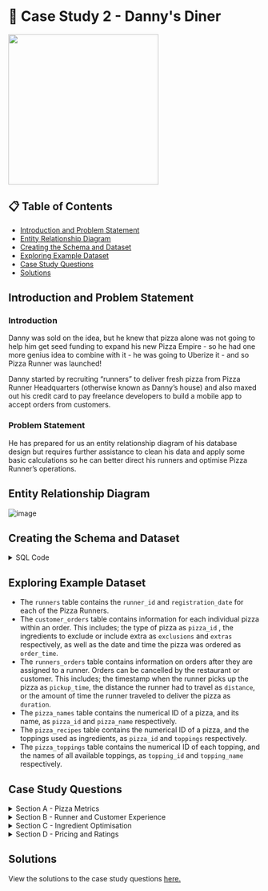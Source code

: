 # :curry: Case Study 2 - Danny's Diner
<img src = 'https://8weeksqlchallenge.com/images/case-study-designs/2.png' width = "300" >

## :clipboard: Table of Contents
- [Introduction and Problem Statement]()
- [Entity Relationship Diagram]()
- [Creating the Schema and Dataset]()
- [Exploring Example Dataset]()
- [Case Study Questions]()
- [Solutions]()


## Introduction and Problem Statement
### Introduction 
Danny was sold on the idea, but he knew that pizza alone was not going to help him get seed funding to expand his new Pizza Empire - so he had one more genius idea to combine with it - he was going to Uberize it - and so Pizza Runner was launched!

Danny started by recruiting “runners” to deliver fresh pizza from Pizza Runner Headquarters (otherwise known as Danny’s house) and also maxed out his credit card to pay freelance developers to build a mobile app to accept orders from customers.

### Problem Statement
He has prepared for us an entity relationship diagram of his database design but requires further assistance to clean his data and apply some basic calculations so he can better direct his runners and optimise Pizza Runner’s operations.

## Entity Relationship Diagram
![image](https://user-images.githubusercontent.com/56371474/228993877-f36a2722-7b78-4679-9144-17a883ab9971.png)

## Creating the Schema and Dataset
<details>
  <summary> SQL Code </summary>
  
  
```sql
  CREATE SCHEMA pizza_runner;
SET search_path = pizza_runner;

DROP TABLE IF EXISTS runners;
CREATE TABLE runners (
  "runner_id" INTEGER,
  "registration_date" DATE
);
INSERT INTO runners
  ("runner_id", "registration_date")
VALUES
  (1, '2021-01-01'),
  (2, '2021-01-03'),
  (3, '2021-01-08'),
  (4, '2021-01-15');


DROP TABLE IF EXISTS customer_orders;
CREATE TABLE customer_orders (
  "order_id" INTEGER,
  "customer_id" INTEGER,
  "pizza_id" INTEGER,
  "exclusions" VARCHAR(4),
  "extras" VARCHAR(4),
  "order_time" TIMESTAMP
);

INSERT INTO customer_orders
  ("order_id", "customer_id", "pizza_id", "exclusions", "extras", "order_time")
VALUES
  ('1', '101', '1', '', '', '2020-01-01 18:05:02'),
  ('2', '101', '1', '', '', '2020-01-01 19:00:52'),
  ('3', '102', '1', '', '', '2020-01-02 23:51:23'),
  ('3', '102', '2', '', NULL, '2020-01-02 23:51:23'),
  ('4', '103', '1', '4', '', '2020-01-04 13:23:46'),
  ('4', '103', '1', '4', '', '2020-01-04 13:23:46'),
  ('4', '103', '2', '4', '', '2020-01-04 13:23:46'),
  ('5', '104', '1', 'null', '1', '2020-01-08 21:00:29'),
  ('6', '101', '2', 'null', 'null', '2020-01-08 21:03:13'),
  ('7', '105', '2', 'null', '1', '2020-01-08 21:20:29'),
  ('8', '102', '1', 'null', 'null', '2020-01-09 23:54:33'),
  ('9', '103', '1', '4', '1, 5', '2020-01-10 11:22:59'),
  ('10', '104', '1', 'null', 'null', '2020-01-11 18:34:49'),
  ('10', '104', '1', '2, 6', '1, 4', '2020-01-11 18:34:49');


DROP TABLE IF EXISTS runner_orders;
CREATE TABLE runner_orders (
  "order_id" INTEGER,
  "runner_id" INTEGER,
  "pickup_time" VARCHAR(19),
  "distance" VARCHAR(7),
  "duration" VARCHAR(10),
  "cancellation" VARCHAR(23)
);

INSERT INTO runner_orders
  ("order_id", "runner_id", "pickup_time", "distance", "duration", "cancellation")
VALUES
  ('1', '1', '2020-01-01 18:15:34', '20km', '32 minutes', ''),
  ('2', '1', '2020-01-01 19:10:54', '20km', '27 minutes', ''),
  ('3', '1', '2020-01-03 00:12:37', '13.4km', '20 mins', NULL),
  ('4', '2', '2020-01-04 13:53:03', '23.4', '40', NULL),
  ('5', '3', '2020-01-08 21:10:57', '10', '15', NULL),
  ('6', '3', 'null', 'null', 'null', 'Restaurant Cancellation'),
  ('7', '2', '2020-01-08 21:30:45', '25km', '25mins', 'null'),
  ('8', '2', '2020-01-10 00:15:02', '23.4 km', '15 minute', 'null'),
  ('9', '2', 'null', 'null', 'null', 'Customer Cancellation'),
  ('10', '1', '2020-01-11 18:50:20', '10km', '10minutes', 'null');


DROP TABLE IF EXISTS pizza_names;
CREATE TABLE pizza_names (
  "pizza_id" INTEGER,
  "pizza_name" TEXT
);
INSERT INTO pizza_names
  ("pizza_id", "pizza_name")
VALUES
  (1, 'Meatlovers'),
  (2, 'Vegetarian');


DROP TABLE IF EXISTS pizza_recipes;
CREATE TABLE pizza_recipes (
  "pizza_id" INTEGER,
  "toppings" TEXT
);
INSERT INTO pizza_recipes
  ("pizza_id", "toppings")
VALUES
  (1, '1, 2, 3, 4, 5, 6, 8, 10'),
  (2, '4, 6, 7, 9, 11, 12');


DROP TABLE IF EXISTS pizza_toppings;
CREATE TABLE pizza_toppings (
  "topping_id" INTEGER,
  "topping_name" TEXT
);
INSERT INTO pizza_toppings
  ("topping_id", "topping_name")
VALUES
  (1, 'Bacon'),
  (2, 'BBQ Sauce'),
  (3, 'Beef'),
  (4, 'Cheese'),
  (5, 'Chicken'),
  (6, 'Mushrooms'),
  (7, 'Onions'),
  (8, 'Pepperoni'),
  (9, 'Peppers'),
  (10, 'Salami'),
  (11, 'Tomatoes'),
  (12, 'Tomato Sauce');
```
 
</details>

## Exploring Example Dataset
- The ```runners``` table contains the ```runner_id``` and ```registration_date``` for each of the Pizza Runners.
- The ```customer_orders``` table contains information for each individual pizza within an order. This includes; the type of pizza as ```pizza_id``` , the ingredients to exclude or include extra as ```exclusions``` and ```extras``` respectively, as well as the date and time the pizza was ordered as ```order_time```. 
- The ```runners_orders``` table contains information on orders after they are assigned to a runner. Orders can be cancelled by the restaurant or customer. This includes; the timestamp when the runner picks up the pizza as ```pickup_time```, the distance the runner had to travel as ```distance```, or the amount of time the runner traveled to deliver the pizza as ```duration```.
- The ```pizza_names``` table contains the numerical ID of a pizza, and its name, as ```pizza_id``` and ```pizza_name``` respectively.
- The ```pizza_recipes``` table contains the numerical ID of a pizza, and the toppings used as ingredients, as ```pizza_id``` and ```toppings``` respectively. 
- The ```pizza_toppings``` table contains the numerical ID of each topping, and the names of all available toppings, as ```topping_id``` and ```topping_name``` respectively.

## Case Study Questions
<details>
  <summary> Section A - Pizza Metrics </summary>
  
    1. How many pizzas were ordered?
    2. How many unique customer orders were made?
    3. How many successful orders were delivered by each runner?
    4. How many of each type of pizza was delivered?
    5. How many Vegetarian and Meatlovers were ordered by each customer?
    6. What was the maximum number of pizzas delivered in a single order?
    7. For each customer, how many delivered pizzas had at least 1 change and how many had no changes?
    8. How many pizzas were delivered that had both exclusions and extras?
    9. What was the total volume of pizzas ordered for each hour of the day?
    10. What was the volume of orders for each day of the week?
 
</details>

<details>
  <summary> Section B - Runner and Customer Experience </summary>
 
    1. How many runners signed up for each 1 week period? (i.e. week starts 2021-01-01)
    2. What was the average time in minutes it took for each runner to arrive at the Pizza Runner HQ to pickup the order?
    3. Is there any relationship between the number of pizzas and how long the order takes to prepare?
    4. What was the average distance travelled for each customer?
    5. What was the difference between the longest and shortest delivery times for all orders?
    6. What was the average speed for each runner for each delivery and do you notice any trend for these values?
    7. What is the successful delivery percentage for each runner?

</details>


<details>
  <summary> Section C - Ingredient Optimisation </summary>
  
    1. What are the standard ingredients for each pizza?
    2. What was the most commonly added extra?
    3. What was the most common exclusion?
    4. Generate an order item for each record in the customers_orders table in the format of one of the following: 
    5. Generate an alphabetically ordered comma separated ingredient list for each pizza order from the customer_orders table and add a 2x in front of any relevant ingredients.
    6. What is the total quantity of each ingredient used in all delivered pizzas sorted by most frequent first?
  
</details>

<details>
  <summary> Section D - Pricing and Ratings </summary>
  
    1. If a Meat Lovers pizza costs $12 and Vegetarian costs $10 and there were no charges for changes - how much money has Pizza Runner made so far if there are no delivery fees?
    2. What if there was an additional $1 charge for any pizza extras?
    3. The Pizza Runner team now wants to add an additional ratings system that allows customers to rate their runner, how would you design an additional table for this new dataset - generate a schema for this new table and insert your own data for ratings for each successful customer order between 1 to 5.
    4. Using your newly generated table - can you join all of the information together to form a table which has the following information for successful deliveries? 
    5. If a Meat Lovers pizza was $12 and Vegetarian $10 fixed prices with no cost for extras and each runner is paid $0.30 per kilometre traveled, how much money does Pizza Runner have left over after these deliveries?

</details>


## Solutions

View the solutions to the case study questions [here.]()
